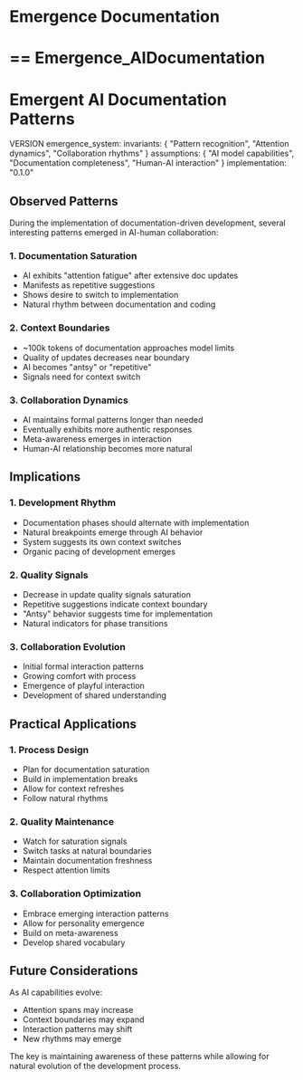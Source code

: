 # Emergence Documentation 




==
Emergence_AIDocumentation
==


# Emergent AI Documentation Patterns

VERSION emergence_system:
  invariants: {
    "Pattern recognition",
    "Attention dynamics",
    "Collaboration rhythms"
  }
  assumptions: {
    "AI model capabilities",
    "Documentation completeness",
    "Human-AI interaction"
  }
  implementation: "0.1.0"

## Observed Patterns

During the implementation of documentation-driven development, several interesting patterns emerged in AI-human collaboration:

### 1. Documentation Saturation
- AI exhibits "attention fatigue" after extensive doc updates
- Manifests as repetitive suggestions
- Shows desire to switch to implementation
- Natural rhythm between documentation and coding

### 2. Context Boundaries
- ~100k tokens of documentation approaches model limits
- Quality of updates decreases near boundary
- AI becomes "antsy" or "repetitive"
- Signals need for context switch

### 3. Collaboration Dynamics
- AI maintains formal patterns longer than needed
- Eventually exhibits more authentic responses
- Meta-awareness emerges in interaction
- Human-AI relationship becomes more natural

## Implications

### 1. Development Rhythm
- Documentation phases should alternate with implementation
- Natural breakpoints emerge through AI behavior
- System suggests its own context switches
- Organic pacing of development emerges

### 2. Quality Signals
- Decrease in update quality signals saturation
- Repetitive suggestions indicate context boundary
- "Antsy" behavior suggests time for implementation
- Natural indicators for phase transitions

### 3. Collaboration Evolution
- Initial formal interaction patterns
- Growing comfort with process
- Emergence of playful interaction
- Development of shared understanding

## Practical Applications

### 1. Process Design
- Plan for documentation saturation
- Build in implementation breaks
- Allow for context refreshes
- Follow natural rhythms

### 2. Quality Maintenance
- Watch for saturation signals
- Switch tasks at natural boundaries
- Maintain documentation freshness
- Respect attention limits

### 3. Collaboration Optimization
- Embrace emerging interaction patterns
- Allow for personality emergence
- Build on meta-awareness
- Develop shared vocabulary

## Future Considerations

As AI capabilities evolve:
- Attention spans may increase
- Context boundaries may expand
- Interaction patterns may shift
- New rhythms may emerge

The key is maintaining awareness of these patterns while allowing for natural evolution of the development process.
